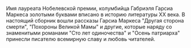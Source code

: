 <!--2020-12-04 01:09:03-->
Имя лауреата Нобелевской премии, колумбийца Габриэля Гарсиа Маркеса золотыми буквами вписано в историю литературы XX века. В настоящий сборник вошли рассказы Гарсиа Маркеса "Другая сторона смерти", "Похороны Великой Мамы" и другие, которые наряду со знаменитыми романами "Сто лет одиночества" и "Осень патриарха" принесли писателю всемирную славу и любовь читателей.